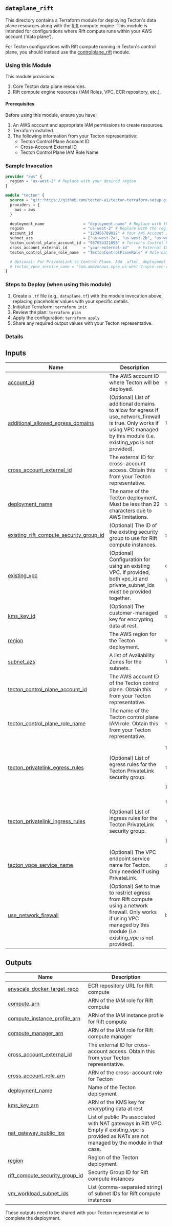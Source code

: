 ## `dataplane_rift`

This directory contains a Terraform module for deploying Tecton's data plane resources along with the [Rift](https://docs.tecton.ai/docs/concepts/compute-in-tecton#rift) compute engine. This module is intended for configurations where Rift compute runs within your AWS account ('data plane').

For Tecton configurations with Rift compute running in Tecton's control plane, you should instead use the [controlplane_rift](../controlplane_rift/) module.

### Using this Module

This module provisions:
1.  Core Tecton data plane resources.
2.  Rift compute engine resources (IAM Roles, VPC, ECR repository, etc.).

#### Prerequisites

Before using this module, ensure you have:
1.  An AWS account and appropriate IAM permissions to create resources.
2.  Terraform installed.
3.  The following information from your Tecton representative:
    *   Tecton Control Plane Account ID
    *   Cross-Account External ID
    *   Tecton Control Plane IAM Role Name

### Sample Invocation

```terraform
provider "aws" {
  region = "us-west-2" # Replace with your desired region
}

module "tecton" {
  source = "git::https://github.com/tecton-ai/tecton-terraform-setup.git//modules/dataplane_rift"
  providers = {
    aws = aws
  }

  deployment_name                 = "deployment-name" # Replace with the deployment name agreed with Tecton
  region                          = "us-west-2" # Replace with the region your account/Tecton deployment will use
  account_id                      = "123456789012" # Your AWS Account ID
  subnet_azs                      = ["us-west-2a", "us-west-2b", "us-west-2c"]
  tecton_control_plane_account_id = "987654321098" # Tecton's Control Plane Account ID
  cross_account_external_id       = "your-external-id"    # External ID from Tecton
  tecton_control_plane_role_name  = "TectonControlPlaneRole" # Role name from Tecton

  # Optional: For PrivateLink to Control Plane. Add _after_ deployment is complete and PrivateLink details are shared by Tecton
  # tecton_vpce_service_name = "com.amazonaws.vpce.us-west-2.vpce-svc-xxxxxxxxxxxxxxxxx"
}
```

### Steps to Deploy (when using this module)

1.  Create a `.tf` file (e.g., `dataplane.tf`) with the module invocation above, replacing placeholder values with your specific details.
2.  Initialize Terraform: `terraform init`
3.  Review the plan: `terraform plan`
4.  Apply the configuration: `terraform apply`
5.  Share any required output values with your Tecton representative.

### Details

<!-- BEGIN_TF_DOCS -->


## Inputs

| Name | Description | Type | Default | Required |
|------|-------------|------|---------|:--------:|
| <a name="input_account_id"></a> [account\_id](#input\_account\_id) | The AWS account ID where Tecton will be deployed. | `string` | n/a | yes |
| <a name="input_additional_allowed_egress_domains"></a> [additional\_allowed\_egress\_domains](#input\_additional\_allowed\_egress\_domains) | (Optional) List of additional domains to allow for egress if use\_network\_firewall is true. Only works if using VPC managed by this module (i.e. existing\_vpc is not provided). | `list(string)` | `null` | no |
| <a name="input_cross_account_external_id"></a> [cross\_account\_external\_id](#input\_cross\_account\_external\_id) | The external ID for cross-account access. Obtain this from your Tecton representative. | `string` | n/a | yes |
| <a name="input_deployment_name"></a> [deployment\_name](#input\_deployment\_name) | The name of the Tecton deployment. Must be less than 22 characters due to AWS limitations. | `string` | n/a | yes |
| <a name="input_existing_rift_compute_security_group_id"></a> [existing\_rift\_compute\_security\_group\_id](#input\_existing\_rift\_compute\_security\_group\_id) | (Optional) The ID of the existing security group to use for Rift compute instances. | `string` | `null` | no |
| <a name="input_existing_vpc"></a> [existing\_vpc](#input\_existing\_vpc) | (Optional) Configuration for using an existing VPC. If provided, both vpc\_id and private\_subnet\_ids must be provided together. | <pre>object({<br/>    vpc_id               = string<br/>    private_subnet_ids   = list(string)<br/>  })</pre> | `null` | no |
| <a name="input_kms_key_id"></a> [kms\_key\_id](#input\_kms\_key\_id) | (Optional) The customer-managed key for encrypting data at rest. | `string` | `null` | no |
| <a name="input_region"></a> [region](#input\_region) | The AWS region for the Tecton deployment. | `string` | n/a | yes |
| <a name="input_subnet_azs"></a> [subnet\_azs](#input\_subnet\_azs) | A list of Availability Zones for the subnets. | `list(string)` | n/a | yes |
| <a name="input_tecton_control_plane_account_id"></a> [tecton\_control\_plane\_account\_id](#input\_tecton\_control\_plane\_account\_id) | The AWS account ID of the Tecton control plane. Obtain this from your Tecton representative. | `string` | n/a | yes |
| <a name="input_tecton_control_plane_role_name"></a> [tecton\_control\_plane\_role\_name](#input\_tecton\_control\_plane\_role\_name) | The name of the Tecton control plane IAM role. Obtain this from your Tecton representative. | `string` | n/a | yes |
| <a name="input_tecton_privatelink_egress_rules"></a> [tecton\_privatelink\_egress\_rules](#input\_tecton\_privatelink\_egress\_rules) | (Optional) List of egress rules for the Tecton PrivateLink security group. | <pre>list(object({<br/>    cidr        = string<br/>    from_port   = number<br/>    to_port     = number<br/>    protocol    = string<br/>    description = string<br/>  }))</pre> | `null` | no |
| <a name="input_tecton_privatelink_ingress_rules"></a> [tecton\_privatelink\_ingress\_rules](#input\_tecton\_privatelink\_ingress\_rules) | (Optional) List of ingress rules for the Tecton PrivateLink security group. | <pre>list(object({<br/>    cidr        = string<br/>    from_port   = number<br/>    to_port     = number<br/>    protocol    = string<br/>    description = string<br/>  }))</pre> | `null` | no |
| <a name="input_tecton_vpce_service_name"></a> [tecton\_vpce\_service\_name](#input\_tecton\_vpce\_service\_name) | (Optional) The VPC endpoint service name for Tecton. Only needed if using PrivateLink. | `string` | `null` | no |
| <a name="input_use_network_firewall"></a> [use\_network\_firewall](#input\_use\_network\_firewall) | (Optional) Set to true to restrict egress from Rift compute using a network firewall. Only works if using VPC managed by this module (i.e. existing\_vpc is not provided). | `bool` | `false` | no |  
## Outputs

| Name | Description |
|------|-------------|
| <a name="output_anyscale_docker_target_repo"></a> [anyscale\_docker\_target\_repo](#output\_anyscale\_docker\_target\_repo) | ECR repository URL for Rift compute |
| <a name="output_compute_arn"></a> [compute\_arn](#output\_compute\_arn) | ARN of the IAM role for Rift compute |
| <a name="output_compute_instance_profile_arn"></a> [compute\_instance\_profile\_arn](#output\_compute\_instance\_profile\_arn) | ARN of the IAM instance profile for Rift compute |
| <a name="output_compute_manager_arn"></a> [compute\_manager\_arn](#output\_compute\_manager\_arn) | ARN of the IAM role for Rift compute manager |
| <a name="output_cross_account_external_id"></a> [cross\_account\_external\_id](#output\_cross\_account\_external\_id) | The external ID for cross-account access. Obtain this from your Tecton representative. |
| <a name="output_cross_account_role_arn"></a> [cross\_account\_role\_arn](#output\_cross\_account\_role\_arn) | ARN of the cross-account role for Tecton |
| <a name="output_deployment_name"></a> [deployment\_name](#output\_deployment\_name) | Name of the Tecton deployment |
| <a name="output_kms_key_arn"></a> [kms\_key\_arn](#output\_kms\_key\_arn) | ARN of the KMS key for encrypting data at rest |
| <a name="output_nat_gateway_public_ips"></a> [nat\_gateway\_public\_ips](#output\_nat\_gateway\_public\_ips) | List of public IPs associated with NAT gateways in Rift VPC. Empty if existing\_vpc is provided as NATs are not managed by the module in that case. |
| <a name="output_region"></a> [region](#output\_region) | Region of the Tecton deployment |
| <a name="output_rift_compute_security_group_id"></a> [rift\_compute\_security\_group\_id](#output\_rift\_compute\_security\_group\_id) | Security Group ID for Rift compute instances |
| <a name="output_vm_workload_subnet_ids"></a> [vm\_workload\_subnet\_ids](#output\_vm\_workload\_subnet\_ids) | List (comma-separated string) of subnet IDs for Rift compute instances |
<!-- END_TF_DOCS -->


These outputs need to be shared with your Tecton representative to complete the deployment.